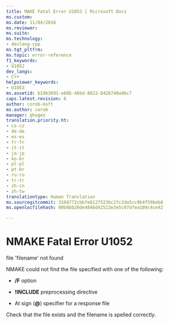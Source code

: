 ```yaml
---
title: MAKE Fatal Error U1052 | Microsoft Docs
ms.custom: 
ms.date: 11/04/2016
ms.reviewer: 
ms.suite: 
ms.technology:
- devlang-cpp
ms.tgt_pltfrm: 
ms.topic: error-reference
f1_keywords:
- U1052
dev_langs:
- C++
helpviewer_keywords:
- U1052
ms.assetid: b19b3691-e60b-46bd-8822-8426740a9bc7
caps.latest.revision: 6
author: corob-msft
ms.author: corob
manager: ghogen
translation.priority.ht:
- cs-cz
- de-de
- es-es
- fr-fr
- it-it
- ja-jp
- ko-kr
- pl-pl
- pt-br
- ru-ru
- tr-tr
- zh-cn
- zh-tw
translationtype: Human Translation
ms.sourcegitcommit: 3168772cbb7e8127523bc2fc2da5cc9b4f59beb8
ms.openlocfilehash: 00b8bb20de4846d42523e3e5c07dfea109c4ce42

---
```

# NMAKE Fatal Error U1052
file 'filename' not found  
  
 NMAKE could not find the file specified with one of the following:  
  
-   **/F** option  
  
-   **!INCLUDE** preprocessing directive  
  
-   At sign (**@**) specifier for a response file  
  
 Check that the file exists and the filename is spelled correctly.


<!--HONumber=Jan17_HO2-->


